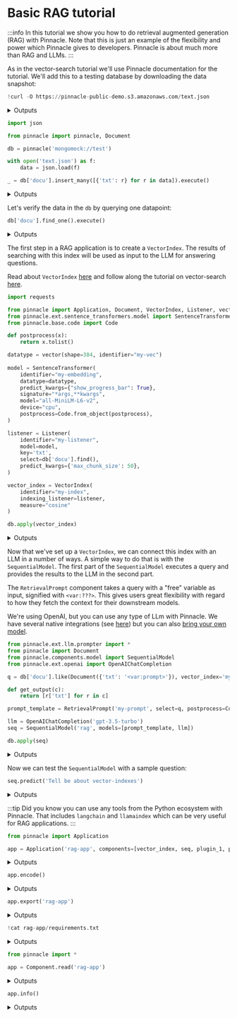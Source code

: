 
# Basic RAG tutorial

:::info
In this tutorial we show you how to do retrieval augmented generation (RAG) with Pinnacle.
Note that this is just an example of the flexibility and power which Pinnacle gives 
to developers. Pinnacle is about much more than RAG and LLMs. 
:::

As in the vector-search tutorial we'll use Pinnacle documentation for the tutorial.
We'll add this to a testing database by downloading the data snapshot:

```python
!curl -O https://pinnacle-public-demo.s3.amazonaws.com/text.json
```

<details>
<summary>Outputs</summary>
<pre>
      % Total    % Received % Xferd  Average Speed   Time    Time     Time  Current
                                     Dload  Upload   Total   Spent    Left  Speed
    100  720k  100  720k    0     0   679k      0  0:00:01  0:00:01 --:--:--  681k

</pre>
</details>

```python
import json

from pinnacle import pinnacle, Document

db = pinnacle('mongomock://test')

with open('text.json') as f:
    data = json.load(f)

_ = db['docu'].insert_many([{'txt': r} for r in data]).execute()
```

<details>
<summary>Outputs</summary>

</details>

Let's verify the data in the `db` by querying one datapoint:

```python
db['docu'].find_one().execute()
```

<details>
<summary>Outputs</summary>

</details>

The first step in a RAG application is to create a `VectorIndex`. The results of searching 
with this index will be used as input to the LLM for answering questions.

Read about `VectorIndex` [here](../apply_api/vector_index.md) and follow along the tutorial on 
vector-search [here](./vector_search.md).

```python
import requests 

from pinnacle import Application, Document, VectorIndex, Listener, vector
from pinnacle.ext.sentence_transformers.model import SentenceTransformer
from pinnacle.base.code import Code

def postprocess(x):
    return x.tolist()

datatype = vector(shape=384, identifier="my-vec")
    
model = SentenceTransformer(
    identifier="my-embedding",
    datatype=datatype,
    predict_kwargs={"show_progress_bar": True},
    signature="*args,**kwargs",
    model="all-MiniLM-L6-v2",      
    device="cpu",
    postprocess=Code.from_object(postprocess),
)

listener = Listener(
    identifier="my-listener",
    model=model,
    key='txt',
    select=db['docu'].find(),
    predict_kwargs={'max_chunk_size': 50},
)

vector_index = VectorIndex(
    identifier="my-index",
    indexing_listener=listener,
    measure="cosine"
)

db.apply(vector_index)
```

<details>
<summary>Outputs</summary>

</details>

Now that we've set up a `VectorIndex`, we can connect this index with an LLM in a number of ways.
A simple way to do that is with the `SequentialModel`. The first part of the `SequentialModel`
executes a query and provides the results to the LLM in the second part. 

The `RetrievalPrompt` component takes a query with a "free" variable as input, signified with `<var:???>`. 
This gives users great flexibility with regard to how they fetch the context
for their downstream models.

We're using OpenAI, but you can use any type of LLm with Pinnacle. We have several 
native integrations (see [here](../ai_integraitons/)) but you can also [bring your own model](../models/bring_your_own_models.md).

```python
from pinnacle.ext.llm.prompter import *
from pinnacle import Document
from pinnacle.components.model import SequentialModel
from pinnacle.ext.openai import OpenAIChatCompletion

q = db['docu'].like(Document({'txt': '<var:prompt>'}), vector_index='my-index', n=5).find().limit(10)

def get_output(c):
    return [r['txt'] for r in c]

prompt_template = RetrievalPrompt('my-prompt', select=q, postprocess=Code.from_object(get_output))

llm = OpenAIChatCompletion('gpt-3.5-turbo')
seq = SequentialModel('rag', models=[prompt_template, llm])

db.apply(seq)
```

<details>
<summary>Outputs</summary>

</details>

Now we can test the `SequentialModel` with a sample question:

```python
seq.predict('Tell be about vector-indexes')
```

<details>
<summary>Outputs</summary>

</details>

:::tip
Did you know you can use any tools from the Python ecosystem with Pinnacle.
That includes `langchain` and `llamaindex` which can be very useful for RAG applications.
:::

```python
from pinnacle import Application

app = Application('rag-app', components=[vector_index, seq, plugin_1, plugin_2])
```

<details>
<summary>Outputs</summary>

</details>

```python
app.encode()
```

<details>
<summary>Outputs</summary>

</details>

```python
app.export('rag-app')
```

<details>
<summary>Outputs</summary>

</details>

```python
!cat rag-app/requirements.txt
```

<details>
<summary>Outputs</summary>

</details>

```python
from pinnacle import *

app = Component.read('rag-app')
```

<details>
<summary>Outputs</summary>
<pre>
    /Users/dodo/.pyenv/versions/3.11.7/envs/pinnacle-3.11/lib/python3.11/site-packages/huggingface_hub/file_download.py:1132: FutureWarning: `resume_download` is deprecated and will be removed in version 1.0.0. Downloads always resume when possible. If you want to force a new download, use `force_download=True`.
      warnings.warn(

</pre>
</details>

```python
app.info()
```

<details>
<summary>Outputs</summary>
<pre>
    2024-Jun-17 09:42:33.43| INFO     | Duncans-MBP.fritz.box| pinnacle.base.document:362  | Building leaf \<class 'pinnacle.components.vector_index.VectorIndex'\> with identifier: my-index
    2024-Jun-17 09:42:33.43| INFO     | Duncans-MBP.fritz.box| pinnacle.base.document:362  | Building leaf \<class 'pinnacle.components.listener.Listener'\> with identifier: my-listener
    2024-Jun-17 09:42:33.43| INFO     | Duncans-MBP.fritz.box| pinnacle.base.document:362  | Building leaf \<class 'pinnacle.ext.sentence_transformers.model.SentenceTransformer'\> with identifier: my-embedding
    2024-Jun-17 09:42:33.44| INFO     | Duncans-MBP.fritz.box| pinnacle.base.document:362  | Building leaf \<class 'pinnacle.components.datatype.DataType'\> with identifier: my-vec
    2024-Jun-17 09:42:33.44| INFO     | Duncans-MBP.fritz.box| pinnacle.base.document:362  | Building leaf \<class 'pinnacle.base.code.Code'\> with identifier: postprocess
    2024-Jun-17 09:42:33.44| INFO     | Duncans-MBP.fritz.box| pinnacle.base.document:362  | Building leaf \<class 'pinnacle.backends.mongodb.query.MongoQuery'\> with identifier: docu-find
    2024-Jun-17 09:42:33.44| INFO     | Duncans-MBP.fritz.box| pinnacle.base.document:362  | Building leaf \<class 'pinnacle.components.model.SequentialModel'\> with identifier: rag
    2024-Jun-17 09:42:33.44| INFO     | Duncans-MBP.fritz.box| pinnacle.base.document:362  | Building leaf \<class 'pinnacle.ext.llm.prompter.RetrievalPrompt'\> with identifier: my-prompt
    2024-Jun-17 09:42:33.44| INFO     | Duncans-MBP.fritz.box| pinnacle.base.document:362  | Building leaf \<class 'pinnacle.base.code.Code'\> with identifier: get_output
    2024-Jun-17 09:42:33.44| INFO     | Duncans-MBP.fritz.box| pinnacle.base.document:362  | Building leaf \<class 'pinnacle.backends.mongodb.query.MongoQuery'\> with identifier: docu-like-txt-var-prompt-vector-index-my-index-n-5-find-limit-10
    2024-Jun-17 09:42:33.44| INFO     | Duncans-MBP.fritz.box| pinnacle.base.document:362  | Building leaf \<class 'pinnacle.ext.openai.model.OpenAIChatCompletion'\> with identifier: gpt-3.5-turbo

</pre>
<pre>
    [1;32m╭─[0m[1;32m───────────────────────────────────────────────────[0m[1;32m rag-app [0m[1;32m───────────────────────────────────────────────────[0m[1;32m─╮[0m
    [1;32m│[0m [35midentifier[0m: [34mrag-app[0m                                                                                             [1;32m│[0m
    [1;32m│[0m [35muuid[0m: [34m9115f5ec-5575-4a11-8678-664f3904bab7[0m                                                                      [1;32m│[0m
    [1;32m│[0m [35mcomponents[0m: [34m[VectorIndex(identifier='my-index', uuid='650db68c-8786-4204-bc2d-6cc4f1d2511c', [0m                   [1;32m│[0m
    [1;32m│[0m [34mindexing_listener=Listener(identifier='my-listener', uuid='02f5b3d4-7a0a-48d8-990c-bdae29424038', key='txt', [0m   [1;32m│[0m
    [1;32m│[0m [34mmodel=SentenceTransformer(preferred_devices=('cuda', 'mps', 'cpu'), device='cpu', identifier='my-embedding', [0m   [1;32m│[0m
    [1;32m│[0m [34muuid='b1351454-3714-4c57-bacf-2f2a667d5fdc', signature='*args,**kwargs', datatype=DataType(identifier='my-vec',[0m [1;32m│[0m
    [1;32m│[0m [34muuid='ecfbe6d5-5c1f-4b80-b224-aaf0a1f3ee1d', encoder=None, decoder=None, info=None, shape=(384,), [0m              [1;32m│[0m
    [1;32m│[0m [34mdirectory=None, encodable='native', bytes_encoding=\<BytesEncoding.BYTES: 'Bytes'\>, intermediate_type='bytes', [0m  [1;32m│[0m
    [1;32m│[0m [34mmedia_type=None), output_schema=None, flatten=False, model_update_kwargs=\{\}, [0m                                   [1;32m│[0m
    [1;32m│[0m [34mpredict_kwargs=\{'show_progress_bar': True\}, compute_kwargs=\{\}, validation=None, metric_values=\{\}, [0m              [1;32m│[0m
    [1;32m│[0m [34mnum_workers=0, object=SentenceTransformer([0m                                                                      [1;32m│[0m
    [1;32m│[0m [34m  (0): Transformer(\{'max_seq_length': 256, 'do_lower_case': False\}) with Transformer model: BertModel [0m          [1;32m│[0m
    [1;32m│[0m [34m  (1): Pooling(\{'word_embedding_dimension': 384, 'pooling_mode_cls_token': False, 'pooling_mode_mean_tokens': [0m  [1;32m│[0m
    [1;32m│[0m [34mTrue, 'pooling_mode_max_tokens': False, 'pooling_mode_mean_sqrt_len_tokens': False, [0m                            [1;32m│[0m
    [1;32m│[0m [34m'pooling_mode_weightedmean_tokens': False, 'pooling_mode_lasttoken': False, 'include_prompt': True\})[0m            [1;32m│[0m
    [1;32m│[0m [34m  (2): Normalize()[0m                                                                                              [1;32m│[0m
    [1;32m│[0m [34m), model='all-MiniLM-L6-v2', preprocess=None, postprocess=Code(identifier='postprocess', [0m                       [1;32m│[0m
    [1;32m│[0m [34muuid='fadfa78c-4c6b-4914-885a-e1372da93078', code='from pinnacle import code\n\n@code\ndef [0m                 [1;32m│[0m
    [1;32m│[0m [34mpostprocess(x):\n    return x.tolist()\n')), select=docu.find(), active=True, predict_kwargs=\{'max_chunk_size':[0m [1;32m│[0m
    [1;32m│[0m [34m50\}), compatible_listener=None, measure=\<VectorIndexMeasureType.cosine: 'cosine'\>, metric_values=\{\}), [0m          [1;32m│[0m
    [1;32m│[0m [34mSequentialModel(identifier='rag', uuid='fa46eb15-112c-496f-965f-c935494825c5', signature='**kwargs', [0m           [1;32m│[0m
    [1;32m│[0m [34mdatatype=None, output_schema=None, flatten=False, model_update_kwargs=\{\}, predict_kwargs=\{\}, compute_kwargs=\{\},[0m [1;32m│[0m
    [1;32m│[0m [34mvalidation=None, metric_values=\{\}, num_workers=0, models=[RetrievalPrompt(identifier='my-prompt', [0m              [1;32m│[0m
    [1;32m│[0m [34muuid='ded3b9b8-828d-41a4-bc37-02217fe0bc08', signature='**kwargs', datatype=None, output_schema=None, [0m          [1;32m│[0m
    [1;32m│[0m [34mflatten=False, model_update_kwargs=\{\}, predict_kwargs=\{\}, compute_kwargs=\{\}, validation=None, metric_values=\{\},[0m [1;32m│[0m
    [1;32m│[0m [34mnum_workers=0, preprocess=None, postprocess=Code(identifier='get_output', [0m                                      [1;32m│[0m
    [1;32m│[0m [34muuid='c1d6fb70-b6c7-42b4-8872-8bfd243ddf07', code="from pinnacle import code\n\n@code\ndef get_output(c):\n[0m [1;32m│[0m
    [1;32m│[0m [34mreturn [r['txt'] for r in c]\n"), select=docu.like(\{'txt': '\<var:prompt\>'\}, vector_index="my-index", [0m           [1;32m│[0m
    [1;32m│[0m [34mn=5).find().limit(10), prompt_explanation="HERE ARE SOME FACTS SEPARATED BY '---' IN OUR DATA REPOSITORY WHICH [0m [1;32m│[0m
    [1;32m│[0m [34mWILL HELP YOU ANSWER THE QUESTION.", prompt_introduction='HERE IS THE QUESTION WHICH YOU SHOULD ANSWER BASED [0m   [1;32m│[0m
    [1;32m│[0m [34mONLY ON THE PREVIOUS FACTS:', join='\n---\n'), OpenAIChatCompletion(identifier='gpt-3.5-turbo', [0m                [1;32m│[0m
    [1;32m│[0m [34muuid='bc04fcdf-3217-4cb7-9517-38fc632fc8f7', signature='singleton', datatype=None, output_schema=None, [0m         [1;32m│[0m
    [1;32m│[0m [34mflatten=False, model_update_kwargs=\{\}, predict_kwargs=\{\}, compute_kwargs=\{\}, validation=None, metric_values=\{\},[0m [1;32m│[0m
    [1;32m│[0m [34mnum_workers=0, model='gpt-3.5-turbo', max_batch_size=8, openai_api_key=None, openai_api_base=None, [0m             [1;32m│[0m
    [1;32m│[0m [34mclient_kwargs=\{\}, batch_size=1, prompt='')])][0m                                                                   [1;32m│[0m
    [1;32m╰─────────────────────────────────────────────────────────────────────────────────────────────────────────────────╯[0m
    [34m╭─[0m[34m─────────────────────────────────────────────[0m[34m Component Metadata [0m[34m──────────────────────────────────────────────[0m[34m─╮[0m
    [34m│[0m [33mVariables[0m                                                                                                       [34m│[0m
    [34m│[0m [35mprompt[0m                                                                                                          [34m│[0m
    [34m│[0m                                                                                                                 [34m│[0m
    [34m│[0m                                                                                                                 [34m│[0m
    [34m│[0m [33mLeaves[0m                                                                                                          [34m│[0m
    [34m╰─────────────────────────────────────────────────────────────────────────────────────────────────────────────────╯[0m

</pre>
</details>
